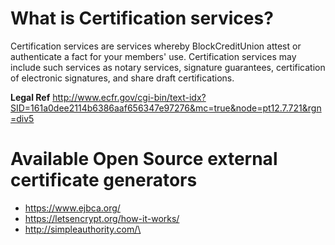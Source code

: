 
# What is Certification services?
Certification services are services whereby BlockCreditUnion attest or authenticate a fact for your members' use. Certification services may include such services as notary services, signature guarantees, certification of electronic signatures, and share draft certifications.

**Legal Ref**
http://www.ecfr.gov/cgi-bin/text-idx?SID=161a0dee2114b6386aaf656347e97276&mc=true&node=pt12.7.721&rgn=div5

# Available Open Source external certificate generators
* https://www.ejbca.org/
* https://letsencrypt.org/how-it-works/
* http://simpleauthority.com/\
